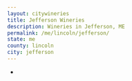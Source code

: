 ```yaml
---
layout: citywineries
title: Jefferson Wineries
description: Wineries in Jefferson, ME
permalink: /me/lincoln/jefferson/
state: me
county: lincoln
city: jefferson
---
```

-
